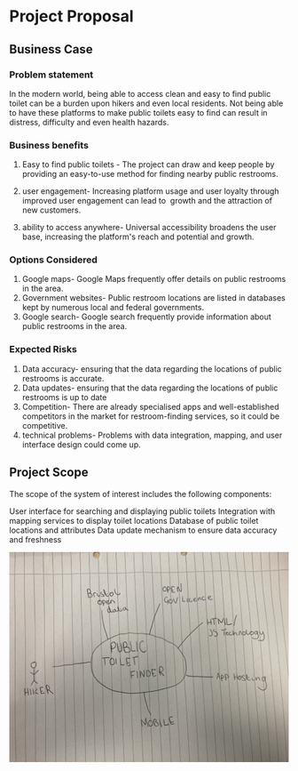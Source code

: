 # Project Proposal

## Business Case

### Problem statement
In the modern world, being able to access clean and easy to find public toilet can be a burden upon hikers and even local residents. Not being able to have these platforms to make public toilets easy to find can result in distress, difficulty and even health hazards.

### Business benefits
1. Easy to find public toilets - The project can draw and keep people by providing an easy-to-use method for finding nearby public restrooms.

2. user engagement- Increasing platform usage and user loyalty through improved user engagement can lead to  growth and the attraction of new customers.

3. ability to access anywhere- Universal accessibility broadens the user base, increasing the platform's reach and potential and growth.

### Options Considered
1. Google maps-  Google Maps frequently offer details on public restrooms in the area.  
2. Government websites- Public restroom locations are listed in databases kept by numerous local and federal governments. 
3. Google search- Google search frequently provide information about public restrooms in the area.

### Expected Risks
1. Data accuracy- ensuring that the data regarding the locations of public restrooms is accurate.
2. Data updates- ensuring that the data regarding the locations of public restrooms is up to date
3. Competition- There are already specialised apps and well-established competitors in the market for restroom-finding services, so it could be competitive.
4. technical problems- Problems with data integration, mapping, and user interface design could come up.


## Project Scope
The scope of the system of interest includes the following components:

User interface for searching and displaying public toilets
Integration with mapping services to display toilet locations
Database of public toilet locations and attributes
Data update mechanism to ensure data accuracy and freshness

![Insert your Context Diagram Here](images/condi.png.jpg)
